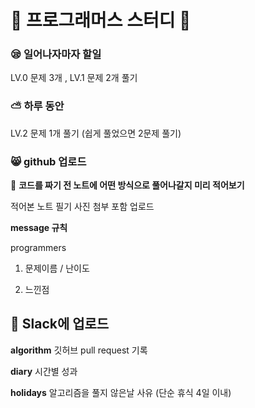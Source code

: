 # :feet: 프로그래머스 스터디 :feet:

### :sleepy: **일어나자마자 할일**

LV.0 문제 3개 , LV.1 문제 2개 풀기

### :partly_sunny: 하루 동안

LV.2 문제 1개 풀기 (쉽게 풀었으면 2문제 풀기)

### :smile_cat: github 업로드

:notebook: **코드를 짜기 전 노트에 어떤 방식으로 풀어나갈지 미리 적어보기**

적어본 노트 필기 사진 첨부 포함 업로드

**message 규칙**

programmers

1. 문제이름  /  난이도

2. 느낀점

## :loudspeaker: Slack에 업로드

**algorithm**  깃허브 pull request 기록

**diary** 시간별 성과

**holidays** 알고리즘을 풀지 않은날 사유 (단순 휴식 4일 이내)

